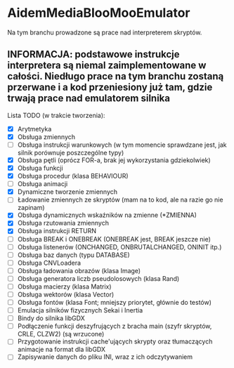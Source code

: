 # AidemMediaBlooMooEmulator
Na tym branchu prowadzone są prace nad interpreterem skryptów.

## INFORMACJA: podstawowe instrukcje interpretera są niemal zaimplementowane w całości. Niedługo prace na tym branchu zostaną przerwane i a kod przeniesiony już tam, gdzie trwają prace nad emulatorem silnika

Lista TODO (w trakcie tworzenia):
- [x] Arytmetyka
- [x] Obsługa zmiennych
- [ ] Obsługa instrukcji warunkowych (w tym momencie sprawdzane jest, jak silnik porównuje poszczególne typy)
- [x] Obsługa pętli (oprócz FOR-a, brak jej wykorzystania gdziekolwiek)
- [x] Obsługa funkcji
- [x] Obsługa procedur (klasa BEHAVIOUR)
- [ ] Obsługa animacji
- [x] Dynamiczne tworzenie zmiennych
- [ ] Ładowanie zmiennych ze skryptów (mam na to kod, ale na razie go nie zapinam)
- [x] Obsługa dynamicznych wskaźników na zmienne (*ZMIENNA)
- [x] Obsługa rzutowania zmiennych
- [x] Obsługa instrukcji RETURN
- [ ] Obsługa BREAK i ONEBREAK (ONEBREAK jest, BREAK jeszcze nie)
- [ ] Obsługa listenerów (ONCHANGED, ONBRUTALCHANGED, ONINIT itp.)
- [ ] Obsługa baz danych (typu DATABASE)
- [ ] Obsługa CNVLoadera
- [ ] Obsługa ładowania obrazów (klasa Image)
- [ ] Obsługa generatora liczb pseudolosowych (klasa Rand)
- [ ] Obsługa macierzy (klasa Matrix)
- [ ] Obsługa wektorów (klasa Vector)
- [ ] Obsługa fontów (klasa Font; mniejszy priorytet, głównie do testów)
- [ ] Emulacja silników fizycznych Sekai i Inertia
- [ ] Bindy do silnika libGDX
- [ ] Podłączenie funkcji deszyfrujących z bracha main (szyfr skryptów, CRLE, CLZW2) (są wrzucone)
- [ ] Przygotowanie instrukcji cache'ujących skrypty oraz tłumaczących animacje na format dla libGDX
- [ ] Zapisywanie danych do pliku INI, wraz z ich odczytywaniem
